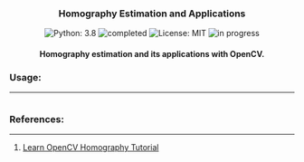 <h3 align="center">
	Homography Estimation and Applications
</h3>

<!-- badges -->
<p align="center">

<!-- language -->
<img src="https://img.shields.io/badge/Python-3.8-blue" alt="Python: 3.8">

<!-- inprogress or completed -->
<img src="https://img.shields.io/badge/-completed-green" alt="completed">
	
<!-- inprogress or completed -->
<!-- <img src="https://img.shields.io/badge/-in%20progress-red" alt="in progress"> -->
	
<!-- licence -->
<img src="https://img.shields.io/badge/License-MIT-lightgrey.svg" alt="License: MIT">
	
<!-- week of year -->
<img src="https://img.shields.io/badge/Oct-1-green" alt="in progress">

</p>

<h4 align="center">
Homography estimation and its applications with OpenCV.
</h4>

<h3>
Usage:
</h3><hr>

```python

```

<h3>
References:
</h3><hr>

1. [Learn OpenCV Homography Tutorial](https://learnopencv.com/homography-examples-using-opencv-python-c/)


